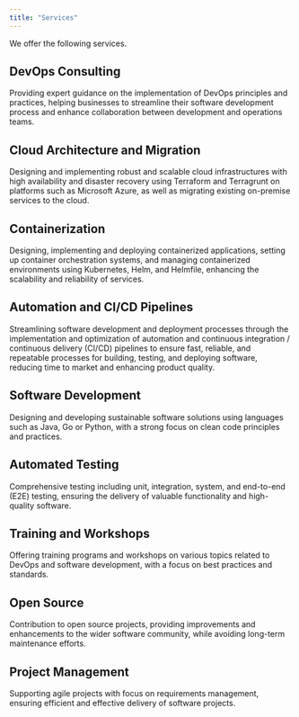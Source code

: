 ```yaml
---
title: "Services"
---
```


We offer the following services.

## DevOps Consulting

Providing expert guidance on the implementation of DevOps principles and practices, helping businesses to streamline their software development process and enhance collaboration between development and operations teams.

## Cloud Architecture and Migration

Designing and implementing robust and scalable cloud infrastructures with high availability and disaster recovery using Terraform and Terragrunt on platforms such as Microsoft Azure, as well as migrating existing on-premise services to the cloud.

## Containerization

Designing, implementing and deploying containerized applications, setting up container orchestration systems, and managing containerized environments using Kubernetes, Helm, and Helmfile, enhancing the scalability and reliability of services.

## Automation and CI/CD Pipelines

Streamlining software development and deployment processes through the implementation and optimization of automation and continuous integration / continuous delivery (CI/CD) pipelines to ensure fast, reliable, and repeatable processes for building, testing, and deploying software, reducing time to market and enhancing product quality.

## Software Development

Designing and developing sustainable software solutions using languages such as Java, Go or Python, with a strong focus on clean code principles and practices.

## Automated Testing

Comprehensive testing including unit, integration, system, and end-to-end (E2E) testing, ensuring the delivery of valuable functionality and high-quality software.

## Training and Workshops

Offering training programs and workshops on various topics related to DevOps and software development, with a focus on best practices and standards.

## Open Source

Contribution to open source projects, providing improvements and enhancements to the wider software community, while avoiding long-term maintenance efforts.

## Project Management

Supporting agile projects with focus on requirements management, ensuring efficient and effective delivery of software projects.
